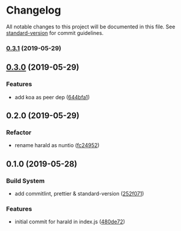 # Changelog

All notable changes to this project will be documented in this file. See [standard-version](https://github.com/conventional-changelog/standard-version) for commit guidelines.

### [0.3.1](https://github.com/zjr/nuntio/compare/v0.3.0...v0.3.1) (2019-05-29)



## [0.3.0](https://github.com/zjr/nuntio/compare/v0.2.0...v0.3.0) (2019-05-29)


### Features

* add koa as peer dep ([644bfa1](https://github.com/zjr/nuntio/commit/644bfa1))



## 0.2.0 (2019-05-29)

### Refactor

* rename harald as nuntio ([fc24952](https://github.com/zjr/nuntio/commit/fc24952))



## 0.1.0 (2019-05-28)

### Build System

* add commitlint, prettier & standard-version ([252f071](https://github.com/zjr/nuntio/commit/252f071))

### Features

* initial commit for harald in index.js ([480de72](https://github.com/zjr/nuntio/commit/480de72))
